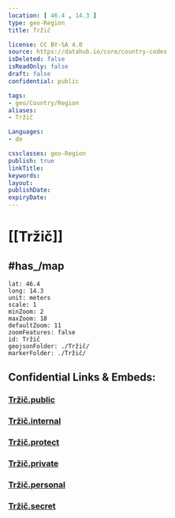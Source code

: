```yaml
---
location: [ 46.4 , 14.3 ] 
type: geo-Region
title: Tržič

license: CC BY-SA 4.0
source: https://datahub.io/core/country-codes
isDeleted: false
isReadOnly: false
draft: false
confidential: public

tags:
- geo/Country/Region
aliases:
- Tržič

Languages:
- de

cssclasses: geo-Region
publish: true
linkTitle: 
keywords: 
layout: 
publishDate: 
expiryDate: 
---
```


# [[Tržič]] 


## #has_/map 

```leaflet
lat: 46.4
long: 14.3
unit: meters
scale: 1
minZoom: 2 
maxZoom: 18
defaultZoom: 11
zoomFeatures: false 
id: Tržič
geojsonFolder: ./Tržič/
markerFolder: ./Tržič/
```


## Confidential Links & Embeds: 

### [Tržič.public](/_public/\Earth\Continent\Europe\Europe~Central\Slovenia\Regions~Slovenia\Gorenjska\counties~GorenjskaTržič.public.md) 

### [Tržič.internal](/_internal/\Earth\Continent\Europe\Europe~Central\Slovenia\Regions~Slovenia\Gorenjska\counties~GorenjskaTržič.internal.md) 

### [Tržič.protect](/_protect/\Earth\Continent\Europe\Europe~Central\Slovenia\Regions~Slovenia\Gorenjska\counties~GorenjskaTržič.protect.md) 

### [Tržič.private](/_private/\Earth\Continent\Europe\Europe~Central\Slovenia\Regions~Slovenia\Gorenjska\counties~GorenjskaTržič.private.md) 

### [Tržič.personal](/_personal/\Earth\Continent\Europe\Europe~Central\Slovenia\Regions~Slovenia\Gorenjska\counties~GorenjskaTržič.personal.md) 

### [Tržič.secret](/_secret/\Earth\Continent\Europe\Europe~Central\Slovenia\Regions~Slovenia\Gorenjska\counties~GorenjskaTržič.secret.md)

